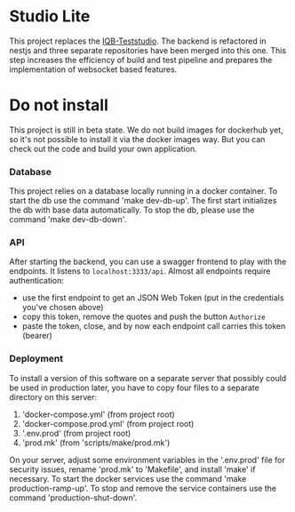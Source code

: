# Studio Lite

This project replaces the [IQB-Teststudio](https://github.com/iqb-berlin/teststudio-lite-setup#readme). The backend is refactored in nestjs and three separate repositories have been merged into this one. This step increases the efficiency of build and test pipeline and prepares the implementation of websocket based features.

# Do not install
This project is still in beta state. We do not build images for dockerhub yet, so it's not possible to install it via the docker images way. But you can check out the code and build your own application.

### Database
This project relies on a database locally running in a docker container. To start the db use the command 'make dev-db-up'. The first start initializes the db with base data automatically. To stop the db, please use the command 'make dev-db-down'.

### API
After starting the backend, you can use a swagger frontend to play with the endpoints. It listens to `localhost:3333/api`. Almost all endpoints require authentication:
* use the first endpoint to get an JSON Web Token (put in the credentials you've chosen above)
* copy this token, remove the quotes and push the button `Authorize`
* paste the token, close, and by now each endpoint call carries this token (bearer)

### Deployment
To install a version of this software on a separate server that possibly could be used in production later, you have to copy four files to a separate directory on this server:
1. 'docker-compose.yml' (from project root)
2. 'docker-compose.prod.yml' (from project root)
3. '.env.prod' (from project root)
4. 'prod.mk' (from 'scripts/make/prod.mk')

On your server, adjust some environment variables in the '.env.prod' file for security issues, rename 'prod.mk' to 'Makefile', and install 'make' if necessary.
To start the docker services use the command 'make production-ramp-up'. To stop and remove the service containers use the command 'production-shut-down'.
